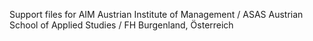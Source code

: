 Support files for AIM Austrian Institute of Management / ASAS Austrian School of Applied Studies / FH Burgenland, Österreich
